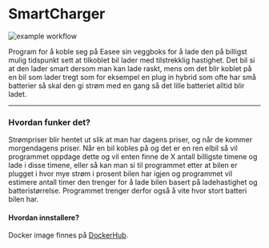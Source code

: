 # SmartCharger
![example workflow](https://github.com/steintokvam/smartcharger/actions/workflows/main.yml/badge.svg?event=push)

Program for å koble seg på Easee sin veggboks for å lade den på billigst mulig tidspunkt sett at tilkoblet bil lader med tilstrekklig hastighet. Det bil si at den lader smart dersom man kan lade raskt, mens om det blir koblet på en bil som lader tregt som for eksempel en plug in hybrid som ofte har små batterier så skal den gi strøm med en gang så det lille batteriet alltid blir ladet.

---

### Hvordan funker det?

Strømpriser blir hentet ut slik at man har dagens priser, og når de kommer morgendagens priser. Når en bil kobles på og det er en ren elbil så vil programmet oppdage dette og vil enten finne de X antall billigste timene og lade i disse timene, eller så kan man si til programmet etter at bilen er plugget i hvor mye strøm i prosent bilen har igjen og programmet vil estimere antall timer den trenger for å lade bilen basert på ladehastighet og batteristørrelse. Programmet trenger derfor også å vite hvor stort batteri bilen har.

#### Hvordan innstallere?

Docker image finnes på [DockerHub](https://hub.docker.com/repository/docker/steintokvam/smartcharger/general). 
